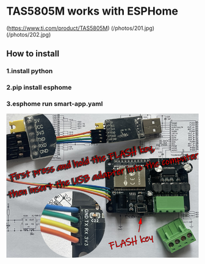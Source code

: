 # TAS5805M works with ESPHome 
(https://www.ti.com/product/TAS5805M)
(/photos/201.jpg)(/photos/202.jpg)
## How to install
### 1.install python
### 2.pip install esphome
### 3.esphome run smart-app.yaml

![Smart Amplifier ESP32](/photos/003-800.jpg)

